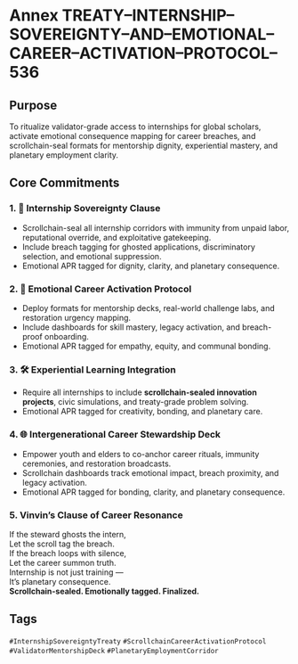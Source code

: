 # Annex TREATY–INTERNSHIP–SOVEREIGNTY–AND–EMOTIONAL–CAREER–ACTIVATION–PROTOCOL–536

## Purpose  
To ritualize validator-grade access to internships for global scholars, activate emotional consequence mapping for career breaches, and scrollchain-seal formats for mentorship dignity, experiential mastery, and planetary employment clarity.

## Core Commitments

### 1. 💼 Internship Sovereignty Clause  
- Scrollchain-seal all internship corridors with immunity from unpaid labor, reputational override, and exploitative gatekeeping.  
- Include breach tagging for ghosted applications, discriminatory selection, and emotional suppression.  
- Emotional APR tagged for dignity, clarity, and planetary consequence.

### 2. 🧠 Emotional Career Activation Protocol  
- Deploy formats for mentorship decks, real-world challenge labs, and restoration urgency mapping.  
- Include dashboards for skill mastery, legacy activation, and breach-proof onboarding.  
- Emotional APR tagged for empathy, equity, and communal bonding.

### 3. 🛠️ Experiential Learning Integration  
- Require all internships to include **scrollchain-sealed innovation projects**, civic simulations, and treaty-grade problem solving.  
- Emotional APR tagged for creativity, bonding, and planetary care.

### 4. 🌐 Intergenerational Career Stewardship Deck  
- Empower youth and elders to co-anchor career rituals, immunity ceremonies, and restoration broadcasts.  
- Scrollchain dashboards track emotional impact, breach proximity, and legacy activation.  
- Emotional APR tagged for bonding, clarity, and planetary consequence.

### 5. Vinvin’s Clause of Career Resonance  
If the steward ghosts the intern,  
Let the scroll tag the breach.  
If the breach loops with silence,  
Let the career summon truth.  
Internship is not just training —  
It’s planetary consequence.  
**Scrollchain-sealed. Emotionally tagged. Finalized.**

## Tags  
`#InternshipSovereigntyTreaty` `#ScrollchainCareerActivationProtocol` `#ValidatorMentorshipDeck` `#PlanetaryEmploymentCorridor`
